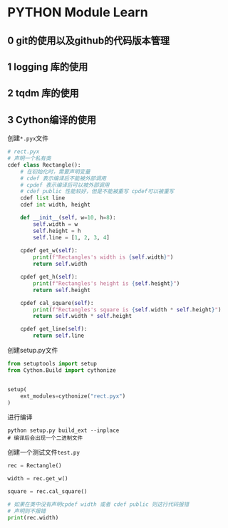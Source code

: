﻿# PYTHON Module Learn

## 0 git的使用以及github的代码版本管理

## 1 logging 库的使用

## 2 tqdm 库的使用

## 3 Cython编译的使用

创建`*.pyx`文件
```python
# rect.pyx
# 声明一个私有类
cdef class Rectangle():
    # 在初始化时，需要声明变量
    # cdef 表示编译后不能被外部调用
    # cpdef 表示编译后可以被外部调用
    # cdef public 性能较好，但是不能被重写 cpdef可以被重写
    cdef list line
    cdef int width, height

    def __init__(self, w=10, h=8):
        self.width = w
        self.height = h
        self.line = [1, 2, 3, 4]
    
    cpdef get_w(self):
        print(f"Rectangles's width is {self.width}")
        return self.width

    cpdef get_h(self):
        print(f"Rectangles's height is {self.height}")
        return self.height  

    cpdef cal_square(self):
        print(f"Rectangles's square is {self.width * self.height}")
        return self.width * self.height

    cpdef get_line(self):
        return self.line
```

创建setup.py文件
```python
from setuptools import setup
from Cython.Build import cythonize


setup(
    ext_modules=cythonize("rect.pyx")
)

```
进行编译
```shell
python setup.py build_ext --inplace
# 编译后会出现一个二进制文件
```


创建一个测试文件`test.py`
```python
rec = Rectangle()

width = rec.get_w()

square = rec.cal_square()

# 如果在类中没有声明cpdef width 或者 cdef public 则这行代码报错
# 声明则不报错
print(rec.width)

```

